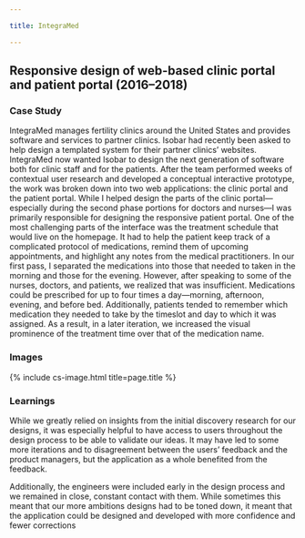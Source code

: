 ```yaml
---

title: IntegraMed

---
```


## Responsive design of web-based clinic portal and patient portal (2016–2018)

### Case Study

IntegraMed manages fertility clinics around the United States and provides software and services to partner clinics. Isobar had recently been asked to help design a templated system for their partner clinics’ websites. IntegraMed now wanted Isobar to design the next generation of software both for clinic staff and for the patients.
After the team performed weeks of contextual user research and developed a conceptual interactive prototype, the work was broken down into two web applications: the clinic portal and the patient portal. While I helped design the parts of the clinic portal—especially during the second phase portions for doctors and nurses—I was primarily responsible for designing the responsive patient portal.
One of the most challenging parts of the interface was the treatment schedule that would live on the homepage. It had to help the patient keep track of a complicated protocol of medications, remind them of upcoming appointments, and highlight any notes from the medical practitioners.
In our first pass, I separated the medications into those that needed to taken in the morning and those for the evening. However, after speaking to some of the nurses, doctors, and patients, we realized that was insufficient. Medications could be prescribed for up to four times a day—morning, afternoon, evening, and before bed. Additionally, patients tended to remember which medication they needed to take by the timeslot and day to which it was assigned. As a result, in a later iteration, we increased the visual prominence of the treatment time over that of the medication name.

### Images

{% include cs-image.html title=page.title %}

### Learnings

While we greatly relied on insights from the initial discovery research for our designs, it was especially helpful to have access to users throughout the design process to be able to validate our ideas. It may have led to some more iterations and to disagreement between the users’ feedback and the product managers, but the application as a whole benefited from the feedback.

Additionally, the engineers were included early in the design process and we remained in close, constant contact with them. While sometimes this meant that our more ambitions designs had to be toned down, it meant that the application could be designed and developed with more confidence and fewer corrections